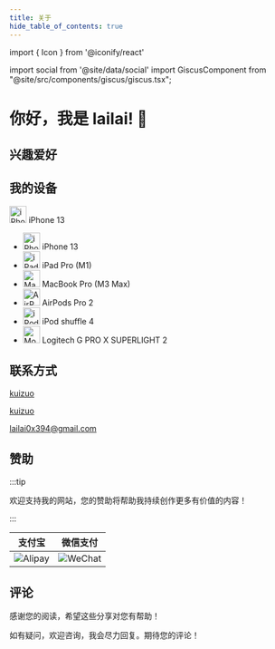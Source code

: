 ```yaml
---
title: 关于
hide_table_of_contents: true
---
```


import { Icon } from '@iconify/react'

import social from '@site/data/social'
import GiscusComponent from "@site/src/components/giscus/giscus.tsx";

<div style={{maxWidth: '65ch', margin: "auto"}}>

# 你好，我是 lailai! 👋

## 兴趣爱好

## 我的设备

<p>
  <img src="/img/icon/iPhone.svg" width="30" height="30" alt="iPhone" />
  iPhone 13
</p>

- <img src="/img/icon/iPhone.svg" width="30" height="30" alt="iPhone" /> iPhone 13
- <img src="/img/icon/iPad.svg" width="30" height="30" alt="iPad" /> iPad Pro (M1)
- <img src="/img/icon/MacBook.svg" width="30" height="30" alt="MacBook" /> MacBook Pro (M3 Max)
- <img src="/img/icon/AirPods.svg" width="30" height="30" alt="AirPods" /> AirPods Pro 2
- <img src="/img/icon/iPod.svg" width="30" height="30" alt="iPod" /> iPod shuffle 4
- <img src="/img/icon/Mouse.svg" width="30" height="30" alt="Mouse" /> Logitech G PRO X SUPERLIGHT 2

## 联系方式

<p style={{ display: 'flex', 'align-items': 'center', gap: '0.5rem' }}>
  <Icon icon="ri:github-line" width="20" heigth="20" />
  <a href="https://github.com/kuizuo" target="_blank">kuizuo</a>
</p>

<p style={{ display: 'flex', 'align-items': 'center', gap: '0.5rem' }}>
  <Icon icon="ri:twitter-x-line" width="20" heigth="20" />
  <a href="https://twitter.com/kuizuo" target="_blank">kuizuo</a>
</p>

<p style={{ display: 'flex', align-items: 'center', gap: '0.5rem' }}>
  <Icon icon="ri:mail-open-line" width="20" heigth="20" />
  <a href="mailto:lailai0x394@gmail.com" target="_blank">lailai0x394@gmail.com</a>
</p>

## 赞助

:::tip

欢迎支持我的网站，您的赞助将帮助我持续创作更多有价值的内容！

:::

|               支付宝               |              微信支付              |
| :--------------------------------: | :--------------------------------: |
| ![Alipay](/img/QR-code/Alipay.svg) | ![WeChat](/img/QR-code/WeChat.svg) |

## 评论

感谢您的阅读，希望这些分享对您有帮助！

如有疑问，欢迎咨询，我会尽力回复。期待您的评论！

<GiscusComponent />

</div>

